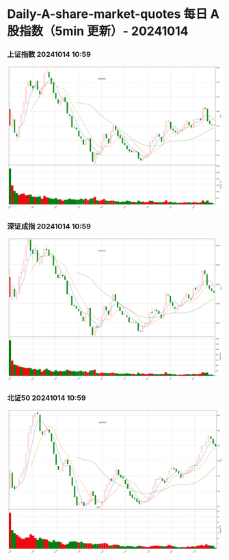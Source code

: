 
# Daily-A-share-market-quotes 每日 A 股指数（5min 更新）- 20241014

### 上证指数 20241014 10:59
![](./fig/2024/10/20241014-sh000001.png)

### 深证成指 20241014 10:59
![](./fig/2024/10/20241014-sz399001.png)

### 北证50 20241014 10:59
![](./fig/2024/10/20241014-bj899050.png)
